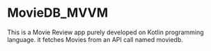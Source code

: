 # MovieDB_MVVM

This is a Movie Review app purely developed on Kotlin programming language. it fetches Movies from an API call named moviedb.